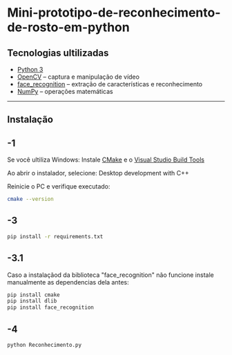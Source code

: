 # Mini-prototipo-de-reconhecimento-de-rosto-em-python

## Tecnologias ultilizadas
- [Python 3](https://www.python.org/)  
- [OpenCV](https://opencv.org/) – captura e manipulação de vídeo  
- [face_recognition](https://github.com/ageitgey/face_recognition) – extração de características e reconhecimento  
- [NumPy](https://numpy.org/) – operações matemáticas

---

## Instalação

## -1
Se você ultiliza Windows:
Instale [CMake](https://cmake.org/download/) e o [Visual Studio Build Tools](https://visualstudio.microsoft.com/visual-cpp-build-tools/)

Ao abrir o instalador, selecione: Desktop development with C++

Reinicie o PC e verifique executado:
```bash
cmake --version
```
## -3
```bash
pip install -r requirements.txt
```
## -3.1
Caso a instalaçãod da biblioteca "face_recognition" não funcione instale manualmente as dependencias dela antes:
```bash
pip install cmake
pip install dlib
pip install face_recognition
```
## -4
```bash
python Reconhecimento.py
```
